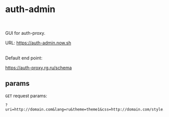 # auth-admin

<br>

GUI for auth-proxy.

URL: <https://auth-admin.now.sh>

<br>
Default end point:

<https://auth-proxy.rg.ru/schema>

## params
`GET` request params:

    ?uri=http://domain.com&lang=ru&theme=theme1&css=http://domain.com/style.css